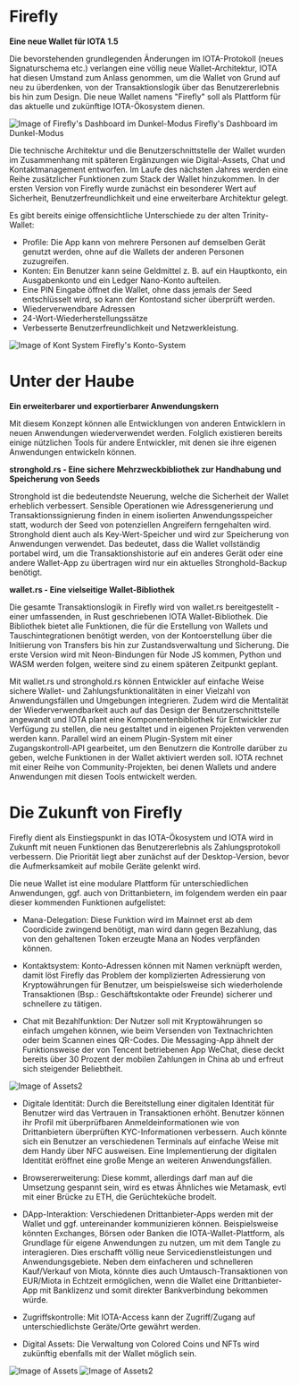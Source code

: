 # Firefly

**Eine neue Wallet für IOTA 1.5**

Die bevorstehenden grundlegenden Änderungen im IOTA-Protokoll (neues Signaturschema etc.) verlangen eine völlig neue Wallet-Architektur, IOTA hat diesen Umstand zum Anlass genommen, um die Wallet von Grund auf neu zu überdenken, von der Transaktionslogik über das Benutzererlebnis bis hin zum Design. Die neue Wallet namens "Firefly" soll als Plattform für das aktuelle und zukünftige IOTA-Ökosystem dienen.

![Image of Firefly's Dashboard im Dunkel-Modus](https://iota-einsteiger-guide.de/media/images/2_t7ocbffu-u1zgrmxo76ggg.png)
Firefly's Dashboard im Dunkel-Modus


Die technische Architektur und die Benutzerschnittstelle der Wallet wurden im Zusammenhang mit späteren Ergänzungen wie Digital-Assets, Chat und Kontaktmanagement entworfen. Im Laufe des nächsten Jahres werden eine Reihe zusätzlicher Funktionen zum Stack der Wallet hinzukommen. In der ersten Version von Firefly wurde zunächst ein besonderer Wert auf Sicherheit, Benutzerfreundlichkeit und eine erweiterbare Architektur gelegt. 


Es gibt bereits einige offensichtliche Unterschiede zu der alten Trinity-Wallet:

- Profile: Die App kann von mehrere Personen auf demselben Gerät genutzt werden, ohne auf die Wallets der anderen Personen zuzugreifen. 
- Konten: Ein Benutzer kann seine Geldmittel z. B. auf ein Hauptkonto, ein Ausgabenkonto und ein Ledger Nano-Konto aufteilen.
- Eine PIN Eingabe öffnet die Wallet, ohne dass jemals der Seed entschlüsselt wird, so kann der Kontostand sicher überprüft werden.
- Wiederverwendbare Adressen
- 24-Wort-Wiederherstellungssätze
- Verbesserte Benutzerfreundlichkeit und Netzwerkleistung.



![Image of Kont System](https://iota-einsteiger-guide.de/media/images/4_jg6wu5ljjh_ksvwqdibpiq.png)
 Firefly's Konto-System




# Unter der Haube

**Ein erweiterbarer und exportierbarer Anwendungskern**

Mit diesem Konzept können alle Entwicklungen von anderen Entwicklern in neuen Anwendungen wiederverwendet werden.
Folglich existieren bereits einige nützlichen Tools für andere Entwickler, mit denen sie ihre eigenen Anwendungen entwickeln können.



**stronghold.rs - Eine sichere Mehrzweckbibliothek zur Handhabung und Speicherung von Seeds**

Stronghold ist die bedeutendste Neuerung, welche die Sicherheit der Wallet erheblich verbessert. Sensible Operationen wie Adressgenerierung und Transaktionssignierung finden in einem isolierten Anwendungsspeicher statt, wodurch der Seed von potenziellen Angreifern ferngehalten wird. Stronghold dient auch als Key-Wert-Speicher und wird zur Speicherung von Anwendungen verwendet. Das bedeutet, dass die Wallet vollständig portabel wird, um die Transaktionshistorie auf ein anderes Gerät oder eine andere Wallet-App zu übertragen wird nur ein aktuelles Stronghold-Backup benötigt.



**wallet.rs - Eine vielseitige Wallet-Bibliothek**

Die gesamte Transaktionslogik in Firefly wird von wallet.rs bereitgestellt - einer umfassenden, in Rust geschriebenen IOTA Wallet-Bibliothek. Die Bibliothek bietet alle Funktionen, die für die Erstellung von Wallets und Tauschintegrationen benötigt werden, von der Kontoerstellung über die Initiierung von Transfers bis hin zur Zustandsverwaltung und Sicherung. Die erste Version wird mit Neon-Bindungen für Node JS kommen, Python und WASM werden folgen, weitere sind zu einem späteren Zeitpunkt geplant.

Mit wallet.rs und stronghold.rs können Entwickler auf einfache Weise sichere Wallet- und Zahlungsfunktionalitäten in einer Vielzahl von Anwendungsfällen und Umgebungen integrieren. Zudem wird die Mentalität der Wiederverwendbarkeit auch auf das Design der Benutzerschnittstelle angewandt und IOTA plant eine Komponentenbibliothek für Entwickler zur Verfügung zu stellen, die neu gestaltet und in eigenen Projekten verwenden werden kann. Parallel wird an einem Plugin-System mit einer Zugangskontroll-API gearbeitet, um den Benutzern die Kontrolle darüber zu geben, welche Funktionen in der Wallet aktiviert werden soll. IOTA rechnet mit einer Reihe von Community-Projekten, bei denen Wallets und andere Anwendungen mit diesen Tools entwickelt werden.





# Die Zukunft von Firefly

Firefly dient als Einstiegspunkt in das IOTA-Ökosystem und IOTA wird in Zukunft mit neuen Funktionen das Benutzererlebnis als Zahlungsprotokoll verbessern. Die Priorität liegt aber zunächst auf der Desktop-Version, bevor die Aufmerksamkeit auf mobile Geräte gelenkt wird.

Die neue Wallet ist eine modulare Plattform für unterschiedlichen Anwendungen, ggf. auch von Drittanbietern, im folgendem werden ein paar dieser kommenden Funktionen aufgelistet:

- Mana-Delegation: Diese Funktion wird im Mainnet erst ab dem Coordicide zwingend benötigt, man wird dann gegen Bezahlung, das von den gehaltenen Token erzeugte Mana an Nodes verpfänden können. 

- Kontaktsystem: Konto-Adressen können mit Namen verknüpft werden, damit löst Firefly das Problem der komplizierten Adressierung von Kryptowährungen für Benutzer, um beispielsweise sich wiederholende Transaktionen (Bsp.: Geschäftskontakte oder Freunde) sicherer und schnellere zu tätigen. 

- Chat mit Bezahlfunktion: Der Nutzer soll mit Kryptowährungen so einfach umgehen können, wie beim Versenden von Textnachrichten oder beim Scannen eines QR-Codes. Die Messaging-App ähnelt der Funktionsweise der von Tencent betriebenen App WeChat, diese deckt bereits über 30 Prozent der mobilen Zahlungen in China ab und erfreut sich steigender Beliebtheit. 

![Image of Assets2](https://iota-einsteiger-guide.de/media/images/request-funds-select.png)

- Digitale Identität: Durch die Bereitstellung einer digitalen Identität für Benutzer wird das Vertrauen in Transaktionen erhöht. Benutzer können ihr Profil mit überprüfbaren Anmeldeinformationen wie von Drittanbietern überprüften KYC-Informationen verbessern. Auch könnte sich ein Benutzer an verschiedenen Terminals auf einfache Weise mit dem Handy über NFC ausweisen. Eine Implementierung der digitalen Identität eröffnet eine große Menge an weiteren Anwendungsfällen.

- Browsererweiterung: Diese kommt, allerdings darf man auf die Umsetzung gespannt sein, wird es etwas Ähnliches wie Metamask, evtl mit einer Brücke zu ETH, die Gerüchteküche brodelt.

- DApp-Interaktion: Verschiedenen Drittanbieter-Apps werden mit der Wallet und ggf. untereinander kommunizieren können. Beispielsweise könnten Exchanges, Börsen oder Banken die IOTA-Wallet-Plattform, als Grundlage für eigene Anwendungen zu nutzen, um mit dem Tangle zu interagieren. Dies erschafft völlig neue Servicedienstleistungen und Anwendungsgebiete. Neben dem einfacheren und schnelleren Kauf/Verkauf von Miota, könnte dies auch Umtausch-Transaktionen von EUR/Miota in Echtzeit ermöglichen, wenn die Wallet eine Drittanbieter-App mit Banklizenz und somit direkter Bankverbindung bekommen würde.

- Zugriffskontrolle: Mit IOTA-Access kann der Zugriff/Zugang auf unterschiedlichste Geräte/Orte gewährt werden.

- Digital Assets: Die Verwaltung von Colored Coins und NFTs wird zukünftig ebenfalls mit der Wallet möglich sein.

![Image of Assets](https://iota-einsteiger-guide.de/media/images/wallet2.png)
![Image of Assets2](https://iota-einsteiger-guide.de/media/images/wallet.png)



